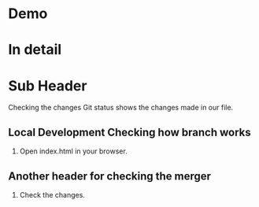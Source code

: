# Demo
# In detail

# Sub Header
 
Checking the changes 
Git status shows the changes made in our file.

## Local Development Checking how branch works

1. Open index.html in your browser.

## Another header for checking the merger

1. Check the changes.

